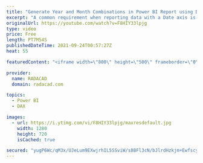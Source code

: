 ```yaml
---
title: "Generate Year and Month Combinations in Power BI Report using DAX"
excerpt: "A common requirement when reporting data with a Date axis is to be able to see the year and the month in a short form beside each other. Formats such as 2021 Jan, or Jan 2021, or even Jan 21, or 2021-01 are very popular. In Power BI, ideally, you should have a Date dimension with columns for this. However,"
originalUrl: https://youtube.com/watch?v=F8HIY33lpjg
type: video
price: Free
length: PT7M54S
publishedDateTime: 2021-09-24T00:57:27Z
heat: 55

featuredContent: "<iframe width=\"800\" height=\"500\" frameborder=\"0\" src=\"https://www.youtube.com/embed/F8HIY33lpjg\" allow=\"accelerometer; autoplay; encrypted-media; gyroscope; picture-in-picture\" allowfullscreen></iframe>"

provider:
  name: RADACAD
  domain: radacad.com

topics:
  - Power BI
  - DAX

images:
  - url: https://i.ytimg.com/vi/F8HIY33lpjg/maxresdefault.jpg
    width: 1280
    height: 720
    isCached: true

secured: "yugP6Wc/qM3x/UJeLum9EXwjrhIL5SSviW/s8BFl3cN/bJlrdHzkjm+EwfscyWjeS5bHMWskyawbSzoCp+Rf/bsKzPkvFN7sGyYGAoVol+jWbR34FcqwUFF2agB8nye6IZuMoukHScgKI5Cb0Me2XTkqE4DtiSrdJtnNpdthfJVj8gTxy6o309O7zX+DfxxCz5G+mVeGBGkyeFEXsCXPsGPB0ncMHxZEg56u2cn48Zgl8fa25FC2VQ5CjIU6Md7MCQoHk7VFwgEr9sYTjaauIseREV+AW5AnVqLUA1DWmilixcXjs1qdjrj16NlEYSiaS1swqZQnlpMJVgJT3DMSbcH2DQk41Mb9oWCU1vkO6thWXoWkqNs+nbSVtjTkvXrlE+Qjubh2Og4+DRH/ekvAXbDi2n+YYOLqLfB63D9o674=;gktCE0EPH8DybpaXDVrSaQ=="
---
```



